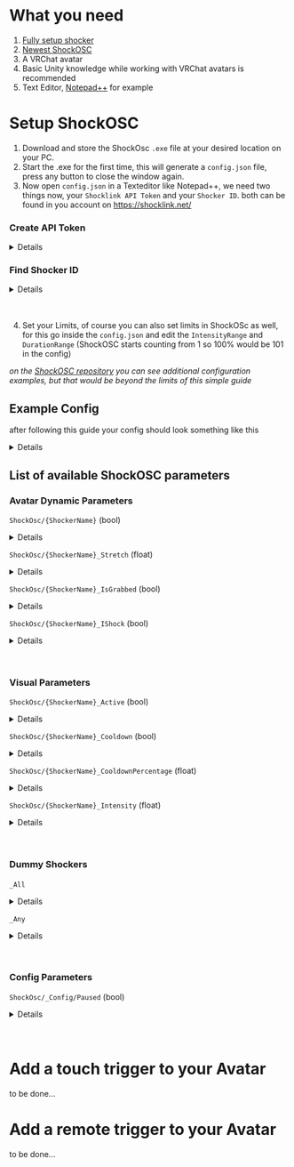 # What you need

1. [Fully setup shocker](../quickstart/first-setup.md)
2. [Newest ShockOSC](https://github.com/OpenShock/ShockOsc/releases)
3. A VRChat avatar
4. Basic Unity knowledge while working with VRChat avatars is recommended
5. Text Editor, [Notepad++](https://notepad-plus-plus.org/) for example

# Setup ShockOSC
1. Download and store the ShockOsc ``.exe`` file at your desired location on your PC.
2. Start the .exe for the first time, this will generate a ``config.json`` file, press any button to close the window again.
3. Now open ``config.json`` in a Texteditor like Notepad++, we need two things now, your ``Shocklink API Token`` and your ``Shocker ID``. both can be found in you account on https://shocklink.net/

### Create API Token

<details>
  On the Shocklink page go to API Tokens<br>
  <img src="../static/kyobinoyo/avatar-trigger/finds_apitokens.png" alt="find api token"><br>
  <br></br>
  Press the green plus at the bottom<br>
  <img src="../static/kyobinoyo/avatar-trigger/green_plus.png" alt="create api token"><br>
  <br></br>
  then give it a name for example "ShockOSC" and set no expiry date, after that click create<br>
  <img src="../static/kyobinoyo/avatar-trigger/create_APIToken.png" alt="create api token 2"><br>
  <br></br>
  Copy the API Token and paste it into the config at <code>"ApiToken":</code>, after that it should look like this:<br> <code>"ApiToken": "0W3ybn7bHuF2SUwAZ8YZexRMejzTcUzJJT3cBSf4FWK7ryLhRT2wikFh8qZGYpiY"</code>, <br>
  <img src="../static/kyobinoyo/avatar-trigger/API_Token.png" alt="copy api token"><br>
</details>


### Find Shocker ID

<details>
  On the Shocklink page go to Shockers<br>
  <img src="../static/kyobinoyo/avatar-trigger/find_shockers.png" alt="find shockers"><br>
  <br></br>
  Open the context menu of the shocker you want to use<br>
  <img src="../static/kyobinoyo/avatar-trigger/find_shockerid.png" alt="find shocker id"><br>
  <br></br>
  Click on edit, and copy the ID<br>
  <img src="../static/kyobinoyo/avatar-trigger/find_shockerid2.png" alt="find shocker id 2"><br>
  In your config you have to create a list for your shockers there you have to paste your Shocker ID<br>
  It should look something like this at the end:<br>
<code>
  <pre>
      "Shockers": {
        "SHOCKERNAME": "18b1d0e6a-f9a0-4e93-9812-241eae9271791"
      }
  </pre>
</code>
In this example the <code>SHOCKERNAME</code> can be replaced by your own name for your shocker <code>leg</code> for example, this name is later used to create a trigger parameter on your avatar.<br>
<br></br>
You can also add multiple shockers or just one, make sure you don't use the same ID twice, this doesn't work.<br>
<code>
  <pre>
      "Shockers": {
        "leftleg": "18b1d0e6a-f9a0-4e93-9812-241eae9271791", 
        "rightleg": "28b1d0e6a-f9a0-4e93-9812-241eae9271792,
        "nose": "38b1d0e6a-f9a0-4e93-9812-241eae9271793"
      }
  </pre>
</code>
</details>
<br></br>

4. Set your Limits, of course you can also set limits in ShockOSc as well, for this go inside the ``config.json`` and edit the ``IntensityRange`` and ``DurationRange`` (ShockOSC starts counting from 1 so 100% would be 101 in the config)

*on the [ShockOSC repository](https://github.com/OpenShock/ShockOsc) you can see additional configuration examples, but that would be beyond the limits of this simple guide*


## Example Config  
after following this guide your config should look something like this  

<details>
  <pre>
    <code>
      "Osc": {
          "Chatbox": true,
          "Hoscy": false,
          "SendPort": 9000,
          "HoscySendPort": 9001
        },
        "Behaviour": {
          "RandomIntensity": true,
          "RandomDuration": true,
          "RandomDurationStep": 1000,
          "DurationRange": {
            "Min": 1000,
            "Max": 5000
          },
          "IntensityRange": {
            "Min": 1,
            "Max": 30
          },
          "FixedIntensity": 50,
          "FixedDuration": 2000,
          "HoldTime": 250,
          "CooldownTime": 5000,
          "WhileBoneHeld": "Vibrate",
          "DisableWhileAfk": true,
          "ForceUnmute": false
        },
        "ShockLink": {
          "ApiToken": "0W3ybn7bHuF2SUwAZ8YZexRMejzTcUzJJT3cBSf4FWK7ryLhRT2wikFh8qZGYpiY",
          "Shockers": {
      		"Bzz": "8b1d0e6a-f9a0-4e93-9812-241eae927179"
      	}
        },
        "Chatbox": {
          "DisplayRemoteControl": true,
          "HoscyType": "Message"
        }
      }
    </code>
  </pre>
</details>


## List of available ShockOSC parameters
### Avatar Dynamic Parameters  

``ShockOsc/{ShockerName}`` (bool)  
<details>
  when set to <b>true</b> and held, will trigger a normal shock in ShockOSC
</details>  
  
``ShockOsc/{ShockerName}_Stretch`` (float)  
<details>
  can be used to control the shock strenght  
  (ex. stretch a bone to 50% and let go to shock someone for 50%)
</details>  

``ShockOsc/{ShockerName}_IsGrabbed`` (bool)   
<details>
  mainly used  to indicate that a physbone is grabbed
</details>
  
``ShockOsc/{ShockerName}_IShock``  (bool) 
<details>
  if set to <b>true</b> will shock immideatly without holding the trigger first  
</details>
<br></br>

### Visual Parameters
``ShockOsc/{ShockerName}_Active`` (bool)
<details>
  can be used to display an active shock on your avatar (when the shocker is active, ShockOSC will set this to <b>true</b> if not it will be <b>false</b>)
</details>  

``ShockOsc/{ShockerName}_Cooldown`` (bool)
<details>
  can be used to read out if the shocker is on cooldown  
</details>  

``ShockOsc/{ShockerName}_CooldownPercentage`` (float)
<details>
  can be used to show how for long the cooldown is active
</details>
    
``ShockOsc/{ShockerName}_Intensity``  (float)
<details>
  represents how close the shock was to maximum intensity from <b>IntensityRange</b>
</details>
<br></br>

### Dummy Shockers  
``_All``
<details>
  can be used in place of a shocker name, <b>represents all</b> shockers configured in the ShockOSC config.  
  (ex: if <b>ShockOsc/_All</b> is set to <b>true</b> on you Avatar, every shocker configured in ShockOSC will be triggered at the same time)
</details>
  
``_Any``
<details>
  can be used in place of a shocker name, <b>represents any</b> shocker configured in the ShockOSC config.  
  (ex: if at least one of your shockers are currently shocking <b>ShockOsc/_Any_Active</b> will be <b>true</b>)
</details>  
<br></br>

### Config Parameters  
``ShockOsc/_Config/Paused`` (bool)
<details>
  As long as it is <b>true</b>, will pause all ShockOSC activity, shockers will still receive web commands.
</details>
<br></br>
  
# Add a touch trigger to your Avatar
to be done...   
  
# Add a remote trigger to your Avatar
to be done...  
